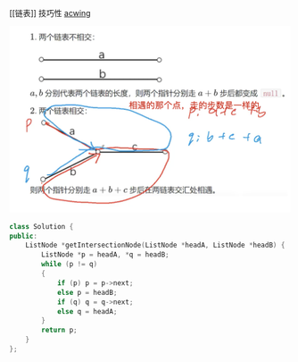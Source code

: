 [[链表]]
技巧性
[acwing](https://www.acwing.com/solution/content/256/)

![image-20210109110137185](160.相交链表.assets/image-20210109110137185.png)

```c++
class Solution {
public:
    ListNode *getIntersectionNode(ListNode *headA, ListNode *headB) {
        ListNode *p = headA, *q = headB;
        while (p != q)
        {
            if (p) p = p->next;
            else p = headB;
            if (q) q = q->next;
            else q = headA;
        }
        return p;
    }
};
```

